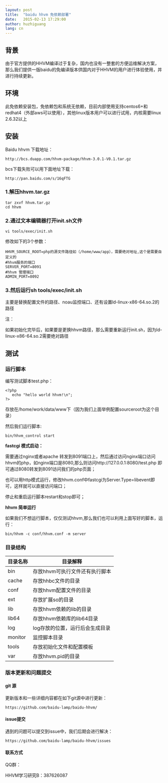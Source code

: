 ```yaml
---
layout: post
title:  "baidu hhvm 免依赖部署"
date:   2015-02-13 17:29:00
author: huzhiguang
lang: cn
---
```


## 背景
由于官方提供的HHVM编译过于复杂，国内也没有一整套的方便运维解决方案，那么我们提供一版baidu的免编译版本供国内对于HHVM的用户进行体验使用，并进行持续更新。

## 环境

此免依赖安装包，免依赖包和系统无依赖，目前内部使用支持centos6+和redhat4（外部aws可以使用），其他linux版本用户可以进行试用，内核需要linux 2.6.32以上

## 安装

Baidu hhvm 下载地址：

	http://bcs.duapp.com/hhvm-package/hhvm-3.0.1-V0.1.tar.gz

bcs下载失败可以用下面地址下载：

	http://pan.baidu.com/s/16qFTG

### 1.解压hhvm.tar.gz

	tar zxvf hhvm.tar.gz
	cd hhvm
  
### 2.通过文本编辑器打开init.sh文件

	vi tools/exec/init.sh
  
修改如下的3个参数：

	HHVM_SOURCE_ROOT=php的源文件路径如（/home/www/app），需要绝对地址,这个是需要自定义的
	#hhvm服务的端口
	SERVER_PORT=8091
	#hhvm 管理端口
	ADMIN_PORT=8092
	
### 3.然后运行sh tools/exec/init.sh

主要是替换配置文件的路径、noau监控端口、还有设置ld-linux-x86-64.so.2的路径

注：

如果初始化完毕后，如果要是更换hhvm路径，那么需要重新运行init.sh，因为ld-linux-x86-64.so.2需要绝对路径

## 测试
### 运行脚本

编写测试脚本test.php：

	<?php
	   echo "hello world hhvm!\n";
	?>

存放在/home/work/data/www下（因为我们上面举例配置sourceroot为这个目录）

然后我们运行脚本:

	bin/hhvm_control start

<b>fastcgi 模式启动：</b>

需要通过nginx或者apache 转发到8091端口上，然后通过访问nginx端口访问hhvm的php，如nginx端口是8080,那么则访问http://127.0.0.1:8080/test.php 即可通过8080转发到8091访问我们的php页面；

也可以用http模式运行，修改hhvm.conf中fastcgi为Server.Type=libevent即可，这样就可以直接访问端口；

停止和重启运行脚本restart和stop即可；

<b>hhvm 简单运行</b>

如果我们不想运行脚本，仅仅测试hhvm,那么我们也可以利用上面写好的脚本，运行：

	bin/hhvm -c conf/hhvm.conf -m server

### 目录结构

<table>
<thead>
<tr>
  <th>目录名称	</th>
  <th>目录解释</th>
</tr>
</thead>
<tbody>
<tr>
  <td>bin</td>
  <td>存放hhvm可执行文件还有执行脚本</td>
</tr>
<tr>
  <td>cache</td>
  <td>存放hhbc文件的目录</td>
</tr>
<tr>
  <td>conf</td>
  <td>存放hhvm配置文件的目录</td>
</tr>
<tr>
  <td>ext</td>
  <td>存放扩展so的目录</td>
</tr>
<tr>
  <td>lib</td>
  <td>存放hhvm依赖的lib的目录</td>
</tr>
<tr>
  <td>lib64</td>
  <td>存放hhvm依赖库的lib64目录</td>
</tr>
<tr>
  <td>log</td>
  <td>log存放的位置，运行后会生成目录</td>
</tr>
<tr>
  <td>monitor</td>
  <td>监控脚本目录</td>
</tr>
<tr>
  <td>tools</td>
  <td>存放初始化文件和配置模板</td>
</tr>
<tr>
  <td>var</td>
  <td>存放hhvm.pid的目录</td>
</tr>
</tbody>
</table>

### 版本更新和问题提交

#### git 源

更新版本和一些详细内容都在如下git源中进行更新：

	https://github.com/baidu-lamp/baidu-hhvm/
	
#### issue提交

遇到的问题可以提交到issue中，我们后期会进行解决：

	https://github.com/baidu-lamp/baidu-hhvm/issues
	
#### 联系方式

QQ群：

HHVM学习研究B：387626087

